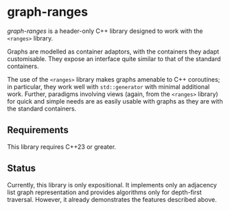 # graph-ranges

*graph-ranges* is a header-only C++ library designed to work with
the `<ranges>` library. 

Graphs are modelled as container adaptors, with the containers they
adapt customisable. They expose an interface quite similar to that of
the standard containers.

The use of the `<ranges>` library makes graphs amenable to
C++ coroutines; in particular, they work well with `std::generator`
with minimal additional work. Further, paradigms involving views
(again, from the `<ranges>` library) for quick and simple needs are
as easily usable with graphs as they are with the standard containers.

## Requirements

This library requires C++23 or greater.

## Status

Currently, this library is only expositional. It implements only an
adjacency list graph representation and provides algorithms only for
depth-first traversal. However, it already demonstrates the features
described above.
